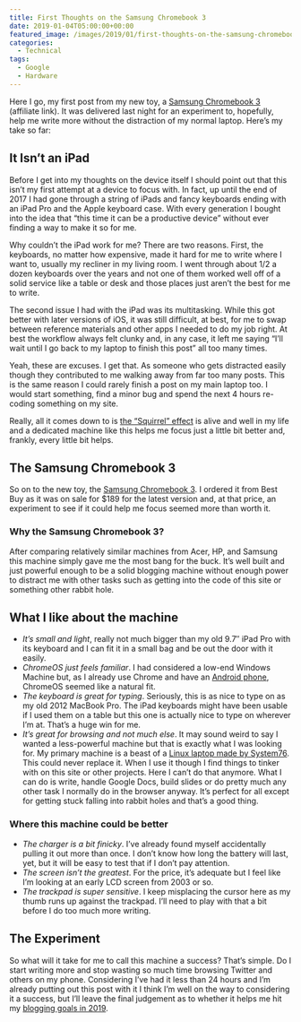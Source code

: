 ```yaml
---
title: First Thoughts on the Samsung Chromebook 3
date: 2019-01-04T05:00:00+00:00
featured_image: /images/2019/01/first-thoughts-on-the-samsung-chromebook-3.jpg
categories:
  - Technical
tags:
  - Google
  - Hardware
---
```


Here I go, my first post from my new toy, a [Samsung Chromebook 3][1] (affiliate link). It was delivered last night for an experiment to, hopefully, help me write more without the distraction of my normal laptop. Here’s my take so far:

## It Isn’t an iPad

Before I get into my thoughts on the device itself I should point out that this isn’t my first attempt at a device to focus with. In fact, up until the end of 2017 I had gone through a string of iPads and fancy keyboards ending with an iPad Pro and the Apple keyboard case. With every generation I bought into the idea that “this time it can be a productive device” without ever finding a way to make it so for me.

Why couldn’t the iPad work for me? There are two reasons. First, the keyboards, no matter how expensive, made it hard for me to write where I want to, usually my recliner in my living room. I went through about 1/2 a dozen keyboards over the years and not one of them worked well off of a solid service like a table or desk and those places just aren’t the best for me to write.

The second issue I had with the iPad was its multitasking. While this got better with later versions of iOS, it was still difficult, at best, for me to swap between reference materials and other apps I needed to do my job right. At best the workflow always felt clunky and, in any case, it left me saying “I’ll wait until I go back to my laptop to finish this post” all too many times.

Yeah, these are excuses. I get that. As someone who gets distracted easily though they contributed to me walking away from far too many posts. This is the same reason I could rarely finish a post on my main laptop too. I would start something, find a minor bug and spend the next 4 hours re-coding something on my site.

Really, all it comes down to is [the “Squirrel” effect][2] is alive and well in my life and a dedicated machine like this helps me focus just a little bit better and, frankly, every little bit helps.

## The Samsung Chromebook 3

So on to the new toy, the [Samsung Chromebook 3][1]. I ordered it from Best Buy as it was on sale for $189 for the latest version and, at that price, an experiment to see if it could help me focus seemed more than worth it.

### Why the Samsung Chromebook 3?

After comparing relatively similar machines from Acer, HP, and Samsung this machine simply gave me the most bang for the buck. It’s well built and just powerful enough to be a solid blogging machine without enough power to distract me with other tasks such as getting into the code of this site or something other rabbit hole.

## What I like about the machine

* *It’s small and light*, really not much bigger than my old 9.7″ iPad Pro with its keyboard and I can fit it in a small bag and be out the door with it easily.
* *ChromeOS just feels familiar*. I had considered a low-end Windows Machine but, as I already use Chrome and have an [Android phone](/2018/05/google-fi-and-pixel-5-months-later/), ChromeOS seemed like a natural fit.
* *The keyboard is great for typing*. Seriously, this is as nice to type on as my old 2012 MacBook Pro. The iPad keyboards might have been usable if I used them on a table but this one is actually nice to type on wherever I’m at. That’s a huge win for me.
* *It’s great for browsing and not much else*. It may sound weird to say I wanted a less-powerful machine but that is exactly what I was looking for. My primary machine is a beast of a [Linux laptop made by System76](/2018/09/from-mac-to-linux-first-impressions-on-a-major-workflow-shift/). This could never replace it. When I use it though I find things to tinker with on this site or other projects. Here I can’t do that anymore. What I can do is write, handle Google Docs, build slides or do pretty much any other task I normally do in the browser anyway. It’s perfect for all except for getting stuck falling into rabbit holes and that’s a good thing.

### Where this machine could be better

*  *The charger is a bit finicky*. I’ve already found myself accidentally pulling it out more than once. I don’t know how long the battery will last, yet, but it will be easy to test that if I don’t pay attention.
* *The screen isn’t the greatest*. For the price, it’s adequate but I feel like I’m looking at an early LCD screen from 2003 or so.
* *The trackpad is super sensitive*. I keep misplacing the cursor here as my thumb runs up against the trackpad. I’ll need to play with that a bit before I do too much more writing.

## The Experiment

So what will it take for me to call this machine a success? That’s simple. Do I start writing more and stop wasting so much time browsing Twitter and others on my phone. Considering I’ve had it less than 24 hours and I’m already putting out this post with it I think I’m well on the way to considering it a success, but I’ll leave the final judgement as to whether it helps me hit my [blogging goals in 2019][3].

 [1]: https://amzn.to/2Sxk90A
 [2]: https://www.youtube.com/watch?v=SSUXXzN26zg
 [3]: /2019/01/hello-2019-heres-to-better-habits-and-less-stress-in-the-new-year/